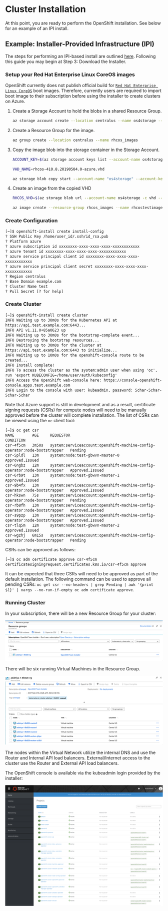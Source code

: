 # Cluster Installation

At this point, you are ready to perform the OpenShift installation. See below for an example of an
IPI install.

## Example: Installer-Provided Infrastructure (IPI)

The steps for performing an IPI-based install are outlined [here][cloud-install]. Following this guide you may begin at
Step 3: Download the Installer.

### Setup your Red Hat Enterprise Linux CoreOS images

OpenShift currently does not publish official build for [`Red Hat Enterprise Linux CoreOS`][rhcos] boot images. Therefore, currently users are required to import boot image to their subscription before using the installer to create clusters on Azure.

1. Create a Storage Account to hold the blobs in a shared Resource Group.

    ```sh
    az storage account create --location centralus --name os4storage --kind StorageV2 --resource-group os4-common
    ```

1. Create a Resource Group for the image.

    ```sh
    az group create --location centralus --name rhcos_images
    ```

1. Copy the image blob into the storage container in the Storage Account.

    ```sh
    ACCOUNT_KEY=$(az storage account keys list --account-name os4storage --resource-group os4-common --query "[0].value" -o tsv)
    ```

    ```sh
    VHD_NAME=rhcos-410.8.20190504.0-azure.vhd
    ```

    ```sh
    az storage blob copy start --account-name "os4storage" --account-key "$ACCOUNT_KEY" --destination-blob "$VHD_NAME" --destination-container vhd --source-uri "https://openshifttechpreview.blob.core.windows.net/rhcos/$VHD_NAME"
    ```

1. Create an image from the copied VHD

    ```sh
    RHCOS_VHD=$(az storage blob url --account-name os4storage -c vhd --name "$VHD_NAME" -o tsv)
    ```

    ```sh
    az image create --resource-group rhcos_images --name rhcostestimage --os-type Linux --storage-sku Premium_LRS --source "$RHCOS_VHD" --location centralus
    ```

### Create Configuration

```console
[~]$ openshift-install create install-config
? SSH Public Key /home/user_id/.ssh/id_rsa.pub
? Platform azure
? azure subscription id xxxxxxxx-xxxx-xxxx-xxxx-xxxxxxxxxxxx
? azure tenant id xxxxxxxx-xxxx-xxxx-xxxx-xxxxxxxxxxxx
? azure service principal client id xxxxxxxx-xxxx-xxxx-xxxx-xxxxxxxxxxxx
? azure service principal client secret xxxxxxxx-xxxx-xxxx-xxxx-xxxxxxxxxxxx
? Region centralus
? Base Domain example.com
? Cluster Name test
? Pull Secret [? for help]
```

### Create Cluster

```console
[~]$ openshift-install create cluster
INFO Waiting up to 30m0s for the Kubernetes API at https://api.test.example.com:6443...
INFO API v1.11.0+85a0623 up
INFO Waiting up to 30m0s for the bootstrap-complete event...
INFO Destroying the bootstrap resources...
INTO Waiting up to 30m0s for the cluster at https://api.test.example.com:6443 to initialize...
INFO Waiting up to 10m0s for the openshift-console route to be created...
INFO Install complete!
INFO To access the cluster as the system:admin user when using 'oc', run 'export KUBECONFIG=/home/user/auth/kubeconfig'
INFO Access the OpenShift web-console here: https://console-openshift-console.apps.test.example.com
INFO Login to the console with user: kubeadmin, password: 5char-5char-5char-5char
```

Note that Azure support is still in development and as a result, certificate signing requests (CSRs) for compute nodes will need to be manually approved before the cluster will complete installation. The list of CSRs can be viewed using the `oc` client tool:

```console
[~]$ oc get csr
NAME        AGE     REQUESTOR                                                                   CONDITION
csr-4f5cm   3m50s   system:serviceaccount:openshift-machine-config-operator:node-bootstrapper   Pending
csr-5pldl   13m     system:node:test-gbwvn-master-0                                             Approved,Issued
csr-6ngbz   12m     system:serviceaccount:openshift-machine-config-operator:node-bootstrapper   Approved,Issued
csr-6rb9t   13m     system:node:test-gbwvn-master-1                                             Approved,Issued
csr-9b4fx   13m     system:serviceaccount:openshift-machine-config-operator:node-bootstrapper   Approved,Issued
csr-hkswn   75s     system:serviceaccount:openshift-machine-config-operator:node-bootstrapper   Pending
csr-rb8fh   13m     system:serviceaccount:openshift-machine-config-operator:node-bootstrapper   Approved,Issued
csr-s9pzp   13m     system:serviceaccount:openshift-machine-config-operator:node-bootstrapper   Approved,Issued
csr-tlq5m   12m     system:node:test-gbwvn-master-2                                             Approved,Issued
csr-wgzhj   6m15s   system:serviceaccount:openshift-machine-config-operator:node-bootstrapper   Pending
```

CSRs can be approved as follows:

```console
[~]$ oc adm certificate approve csr-4f5cm
certificatesigningrequest.certificates.k8s.io/csr-4f5cm approve
```

It can be expected that three CSRs will need to be approved as part of the default installation. The following command can be used to approve all pending CSRs: `oc get csr --no-headers | grep Pending | awk '{print $1}' | xargs --no-run-if-empty oc adm certificate approve`.

### Running Cluster

In your subscription, there will be a new Resource Group for your cluster:

![Cluster Resource Group](images/install_resource_group.png)

There will be six running Virtual Machines in the Resource Group.

![Virtual Machines instances after install](images/install_nodes.png)

The nodes within the Virtual Network utilize the internal DNS and use the Router and Internal API load balancers. External/Internet
access to the cluster use the Router and External API load balancers.

The OpenShift console is available via the kubeadmin login provided by the installer:

![OpenShift web console](images/install_console.png)

[cloud-install]: https://cloud.openshift.com/clusters/install
[rhcos]: https://github.com/openshift/os
